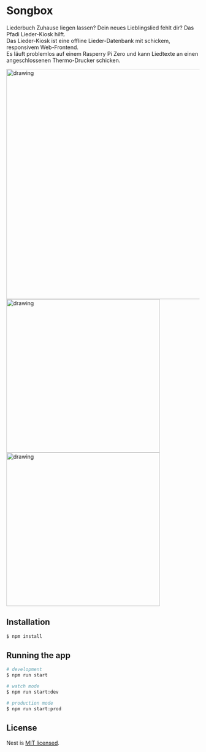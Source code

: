 # Songbox
Liederbuch Zuhause liegen lassen? Dein neues Lieblingslied fehlt dir? Das Pfadi Lieder-Kiosk hilft.  
Das Lieder-Kiosk ist eine offline Lieder-Datenbank mit schickem, responsivem Web-Frontend.  
Es läuft problemlos auf einem Rasperry Pi Zero und kann Liedtexte an einen angeschlossenen Thermo-Drucker schicken.  

<img src="https://user-images.githubusercontent.com/25933231/134173972-fa757bdd-5bdd-4af7-b95f-8c91b19b2bc1.png" alt="drawing" width="600px"/>
<img src="https://user-images.githubusercontent.com/25933231/134174147-cd03b831-f635-4024-b852-449a30fcbe4a.png" alt="drawing" width="400px"/>

<img src="https://user-images.githubusercontent.com/25933231/134176573-93c340f7-a0a0-4b88-9844-9ce00c72553d.png" alt="drawing" width="400px"/>


## Installation

```bash
$ npm install
```

## Running the app

```bash
# development
$ npm run start

# watch mode
$ npm run start:dev

# production mode
$ npm run start:prod
```

## License

Nest is [MIT licensed](LICENSE).

